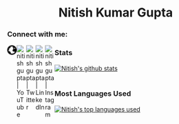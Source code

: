 <h1 align="center">Nitish Kumar Gupta</h1>

### Connect with me:

[<img align="left" alt="nitishgupta.com" width="22px" src="https://raw.githubusercontent.com/iconic/open-iconic/master/svg/globe.svg" />][website]
[<img align="left" alt="nitishgupta | YouTube" width="22px" src="https://cdn.jsdelivr.net/npm/simple-icons@v3/icons/youtube.svg" />][youtube]
[<img align="left" alt="nitishgupta | Twitter" width="22px" src="https://cdn.jsdelivr.net/npm/simple-icons@v3/icons/twitter.svg" />][twitter]
[<img align="left" alt="nitishgupta | LinkedIn" width="22px" src="https://cdn.jsdelivr.net/npm/simple-icons@v3/icons/linkedin.svg" />][linkedin]
[<img align="left" alt="nitishgupta | Instagram" width="22px" src="https://cdn.jsdelivr.net/npm/simple-icons@v3/icons/instagram.svg" />][instagram]

<h3>Stats</h3>
<a href="https://github.com/nitishgupta08">
  <img align="center" src="https://github-readme-stats.vercel.app/api?username=nitishgupta08&show_icons=true" alt="Nitish's github stats" />
</a>

<br>
<br>

<h3>Most Languages Used</h3>
<a href="https://github.com/nitishgupta08">
  <img align="center" src="https://github-readme-stats.vercel.app/api/top-langs/?username=nitishgupta08&layout=compact" alt="Nitish's top languages used" />
</a>

[website]: https://codeSTACKr.com
[twitter]: https://twitter.com/codeSTACKr
[youtube]: https://www.youtube.com/channel/UCdkzWAWV3-RwklA7-S0FUhQ
[instagram]: https://www.instagram.com/_nitishgupta/
[linkedin]: https://www.linkedin.com/in/nitish-kumar-gupta-667bb018a/
